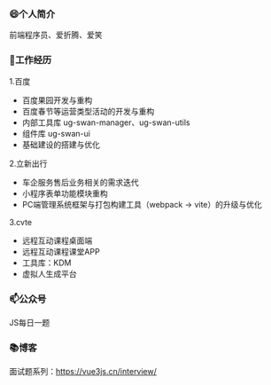 ### 😄个人简介

前端程序员、爱折腾、爱笑

### 🔭工作经历

1.百度
- 百度果园开发与重构
- 百度春节等运营类型活动的开发与重构
- 内部工具库 ug-swan-manager、ug-swan-utils
- 组件库 ug-swan-ui
- 基础建设的搭建与优化

2.立新出行
- 车企服务售后业务相关的需求迭代
- 小程序表单功能模块重构
- PC端管理系统框架与打包构建工具（webpack -> vite）的升级与优化

3.cvte
- 远程互动课程桌面端
- 远程互动课程课堂APP
- 工具库：KDM
- 虚拟人生成平台

### 📫公众号

JS每日一题

### 📚博客

面试题系列：https://vue3js.cn/interview/
